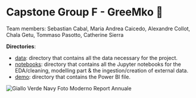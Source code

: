 # Capstone Group F - GreeMko 🌿

Team members: Sebastian Cabal, Maria Andrea Caicedo, Alexandre Collot, Chala Getu, Tommaso Pasotto, Catherine Sierra

**Directories**:
 * [data](data): directory that contains all the data necessary for the project.
 * [notebooks](notebooks): directory that contains all the Jupyter notebooks for the EDA/cleaning, modelling part & the ingestion/creation of external data.
 * [demo](demo): directory that contains the Power BI file.

![Giallo Verde Navy Foto Moderno Report Annuale](https://user-images.githubusercontent.com/97730482/178046052-1a523e99-359f-43bf-9d79-86e1a52c8c18.png)

